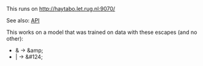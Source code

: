 This runs on http://haytabo.let.rug.nl:9070/

See also: [API](https://github.com/ufal/mtmonkey/blob/master/API.md)

This works on a model that was trained on data with these escapes (and
no other):

 - &amp; → &amp;amp;
 - | → &amp;#124;
